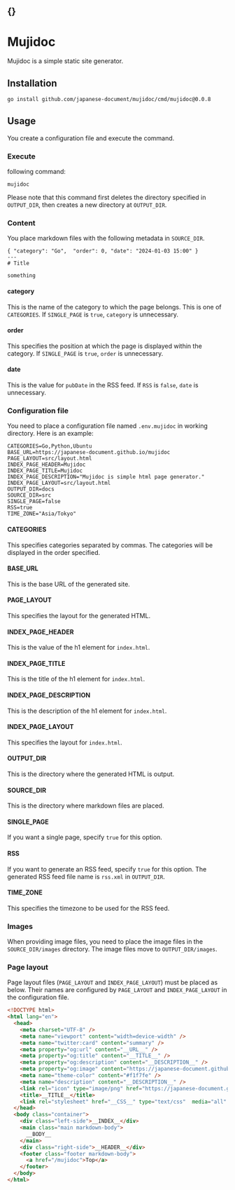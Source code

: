 {}
---
# Mujidoc

Mujidoc is a simple static site generator.

## Installation

```bash
go install github.com/japanese-document/mujidoc/cmd/mujidoc@0.0.8
```

## Usage

You create a configuration file and execute the command.

### Execute

following command:

```
mujidoc
```

Please note that this command first deletes the directory specified in `OUTPUT_DIR`, then creates a new directory at `OUTPUT_DIR`.

### Content

You place markdown files with the following metadata in `SOURCE_DIR`.

```
{ "category": "Go",  "order": 0, "date": "2024-01-03 15:00" }
---
# Title 

something
```

#### category

This is the name of the category to which the page belongs.
This is one of `CATEGORIES`.
If `SINGLE_PAGE` is `true`, `category` is unnecessary.

#### order

This specifies the position at which the page is displayed within the category.
If `SINGLE_PAGE` is `true`, `order` is unnecessary.

#### date

This is the value for `pubDate` in the RSS feed.
If `RSS` is `false`, `date` is unnecessary.

### Configuration file

You need to place a configuration file named `.env.mujidoc` in working directory. Here is an example:

```
CATEGORIES=Go,Python,Ubuntu
BASE_URL=https://japanese-document.github.io/mujidoc
PAGE_LAYOUT=src/layout.html
INDEX_PAGE_HEADER=Mujidoc
INDEX_PAGE_TITLE=Mujidoc
INDEX_PAGE_DESCRIPTION="Mujidoc is simple html page generator."
INDEX_PAGE_LAYOUT=src/layout.html
OUTPUT_DIR=docs
SOURCE_DIR=src
SINGLE_PAGE=false
RSS=true
TIME_ZONE="Asia/Tokyo"
```

#### CATEGORIES

This specifies categories separated by commas.
The categories will be displayed in the order specified.

#### BASE_URL

This is the base URL of the generated site.

#### PAGE_LAYOUT

This specifies the layout for the generated HTML.

#### INDEX_PAGE_HEADER

This is the value of the h1 element for `index.html`.

#### INDEX_PAGE_TITLE

This is the title of the h1 element for `index.html`.

#### INDEX_PAGE_DESCRIPTION

This is the description of the h1 element for `index.html`.

#### INDEX_PAGE_LAYOUT

This specifies the layout for `index.html`.

#### OUTPUT_DIR

This is the directory where the generated HTML is output.

#### SOURCE_DIR

This is the directory where markdown files are placed.

#### SINGLE_PAGE

If you want a single page, specify `true` for this option.

#### RSS

If you want to generate an RSS feed, specify `true` for this option.
The generated RSS feed file name is `rss.xml` in `OUTPUT_DIR`.

#### TIME_ZONE

This specifies the timezone to be used for the RSS feed.

### Images

When providing image files, you need to place the image files in the `SOURCE_DIR/images` directory.
The image files move to `OUTPUT_DIR/images`.

### Page layout

Page layout files (`PAGE_LAYOUT` and `INDEX_PAGE_LAYOUT`) must be placed as below. Their names are configured by `PAGE_LAYOUT` and `INDEX_PAGE_LAYOUT` in the configuration file. 

```html
<!DOCTYPE html>
<html lang="en">
  <head>
    <meta charset="UTF-8" />
    <meta name="viewport" content="width=device-width" />
    <meta name="twitter:card" content="summary" />
    <meta property="og:url" content="__URL__" />
    <meta property="og:title" content="__TITLE__" />
    <meta property="og:description" content="__DESCRIPTION__" />
    <meta property="og:image" content="https://japanese-document.github.io/mujidoc/images/favicon.png" />
    <meta name="theme-color" content="#f1f7fe" />
    <meta name="description" content="__DESCRIPTION__" />
    <link rel="icon" type="image/png" href="https://japanese-document.github.io/mujidoc/images/favicon.png" />
    <title>__TITLE__</title>
    <link rel="stylesheet" href="__CSS__" type="text/css"  media="all" />
  </head>
  <body class="container">
    <div class="left-side">__INDEX__</div>
    <main class="main markdown-body">
      __BODY__
    </main>
    <div class="right-side">__HEADER__</div>
    <footer class="footer markdown-body">
      <a href="/mujidoc">Top</a>
    </footer>
  </body>
</html>
```